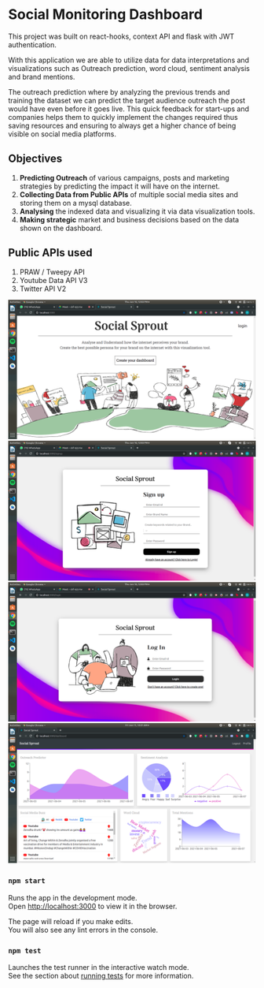 # Social Monitoring Dashboard

This project was built on react-hooks, context API and flask with JWT authentication. 

With this application we are able to utilize data for data interpretations and visualizations such as Outreach prediction, word cloud, sentiment analysis and brand mentions. 

The outreach prediction where by analyzing the previous trends and training the dataset we can predict the target audience outreach the post would have even before it goes live. This quick feedback for start-ups and companies helps them to quickly implement the changes required thus saving resources and ensuring to always get a higher chance of being visible on social media platforms.


## Objectives 
1. **Predicting Outreach** of various campaigns, posts and marketing strategies by predicting the impact it will have on the internet.
2. **Collecting Data from Public APIs** of multiple social media sites and storing them on a mysql database.
3. **Analysing** the indexed data and visualizing it via data visualization tools.
4. **Making strategic** market and business decisions based on the data shown on the dashboard.

## Public APIs used
1. PRAW / Tweepy  API
2. Youtube Data API V3
3. Twitter API V2

![landing page](https://github.com/RiyaNegi/Social-Monitoring/blob/main/src/assets/Screenshot%20from%202021-06-10%2012-03-25.png)
![signup page](https://github.com/RiyaNegi/Social-Monitoring/blob/main/src/assets/Screenshot%20from%202021-06-10%2012-03-39.png)
![login page](https://github.com/RiyaNegi/Social-Monitoring/blob/main/src/assets/Screenshot%20from%202021-06-10%2012-03-31.png)
![dashboard page](https://github.com/RiyaNegi/Social-Monitoring/blob/main/src/assets/Screenshot%20from%202021-06-11%2000-21-46.png)



### `npm start`

Runs the app in the development mode.\
Open [http://localhost:3000](http://localhost:3000) to view it in the browser.

The page will reload if you make edits.\
You will also see any lint errors in the console.

### `npm test`

Launches the test runner in the interactive watch mode.\
See the section about [running tests](https://facebook.github.io/create-react-app/docs/running-tests) for more information.



